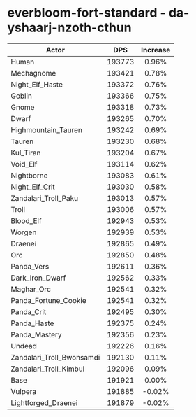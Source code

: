 # everbloom-fort-standard - da-yshaarj-nzoth-cthun
| Actor | DPS | Increase |
|---|:---:|:---:|
|Human|193773|0.96%|
|Mechagnome|193421|0.78%|
|Night_Elf_Haste|193372|0.76%|
|Goblin|193366|0.75%|
|Gnome|193318|0.73%|
|Dwarf|193265|0.70%|
|Highmountain_Tauren|193242|0.69%|
|Tauren|193230|0.68%|
|Kul_Tiran|193204|0.67%|
|Void_Elf|193114|0.62%|
|Nightborne|193083|0.61%|
|Night_Elf_Crit|193030|0.58%|
|Zandalari_Troll_Paku|193013|0.57%|
|Troll|193006|0.57%|
|Blood_Elf|192943|0.53%|
|Worgen|192939|0.53%|
|Draenei|192865|0.49%|
|Orc|192850|0.48%|
|Panda_Vers|192611|0.36%|
|Dark_Iron_Dwarf|192562|0.33%|
|Maghar_Orc|192541|0.32%|
|Panda_Fortune_Cookie|192541|0.32%|
|Panda_Crit|192495|0.30%|
|Panda_Haste|192375|0.24%|
|Panda_Mastery|192356|0.23%|
|Undead|192226|0.16%|
|Zandalari_Troll_Bwonsamdi|192130|0.11%|
|Zandalari_Troll_Kimbul|192096|0.09%|
|Base|191921|0.00%|
|Vulpera|191885|-0.02%|
|Lightforged_Draenei|191879|-0.02%|
